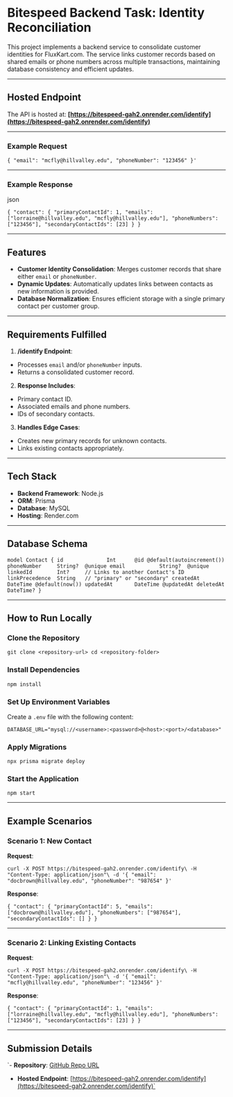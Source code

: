 # Bitespeed Backend Task: Identity Reconciliation

This project implements a backend service to consolidate customer identities for FluxKart.com. The service links customer records based on shared emails or phone numbers across multiple transactions, maintaining database consistency and efficient updates.

---

## Hosted Endpoint

The API is hosted at:
**[https://bitespeed-gah2.onrender.com/identify](https://bitespeed-gah2.onrender.com/identify)**

---

### Example Request

`{
  "email": "mcfly@hillvalley.edu",
  "phoneNumber": "123456"
}' `

* * * * *

### Example Response

json

`{
  "contact": {
    "primaryContactId": 1,
    "emails": ["lorraine@hillvalley.edu", "mcfly@hillvalley.edu"],
    "phoneNumbers": ["123456"],
    "secondaryContactIds": [23]
  }
}`

* * * * *

Features
--------

- **Customer Identity Consolidation**: Merges customer records that share either `email` or `phoneNumber`.
- **Dynamic Updates**: Automatically updates links between contacts as new information is provided.
- **Database Normalization**: Ensures efficient storage with a single primary contact per customer group.

* * * * *

Requirements Fulfilled
----------------------

1. **/identify Endpoint**:
 - Processes `email` and/or `phoneNumber` inputs.
 - Returns a consolidated customer record.

2. **Response Includes**:
 - Primary contact ID.
 - Associated emails and phone numbers.
 - IDs of secondary contacts.

3. **Handles Edge Cases**:
 - Creates new primary records for unknown contacts.
 - Links existing contacts appropriately.

* * * * *

Tech Stack
----------

- **Backend Framework**: Node.js
- **ORM**: Prisma
- **Database**: MySQL
- **Hosting**: Render.com

* * * * *

Database Schema
---------------

`model Contact {
  id              Int      @id @default(autoincrement())
  phoneNumber     String?  @unique
  email           String?  @unique
  linkedId        Int?     // Links to another Contact's ID
  linkPrecedence  String   // "primary" or "secondary"
  createdAt       DateTime @default(now())
  updatedAt       DateTime @updatedAt
  deletedAt       DateTime?
}`

* * * * *

How to Run Locally
------------------

### Clone the Repository


`git clone <repository-url>
cd <repository-folder>`

### Install Dependencies


`npm install`

### Set Up Environment Variables

Create a `.env` file with the following content:


`DATABASE_URL="mysql://<username>:<password>@<host>:<port>/<database>"`

### Apply Migrations

`npx prisma migrate deploy`

### Start the Application

`npm start`

* * * * *

Example Scenarios
-----------------

### Scenario 1: New Contact

**Request**:

`curl -X POST https://bitespeed-gah2.onrender.com/identify\
-H "Content-Type: application/json"\
-d '{
  "email": "docbrown@hillvalley.edu",
  "phoneNumber": "987654"
}'`

**Response**:


`{
  "contact": {
    "primaryContactId": 5,
    "emails": ["docbrown@hillvalley.edu"],
    "phoneNumbers": ["987654"],
    "secondaryContactIds": []
  }
}`

* * * * *

### Scenario 2: Linking Existing Contacts

**Request**:

`curl -X POST https://bitespeed-gah2.onrender.com/identify\
-H "Content-Type: application/json"\
-d '{
  "email": "mcfly@hillvalley.edu",
  "phoneNumber": "123456"
}'`

**Response**:

`{
  "contact": {
    "primaryContactId": 1,
    "emails": ["lorraine@hillvalley.edu", "mcfly@hillvalley.edu"],
    "phoneNumbers": ["123456"],
    "secondaryContactIds": [23]
  }
}`

* * * * *

Submission Details
------------------

`- **Repository**: [GitHub Repo URL](#)
- **Hosted Endpoint**: [https://bitespeed-gah2.onrender.com/identify](https://bitespeed-gah2.onrender.com/identify)`

